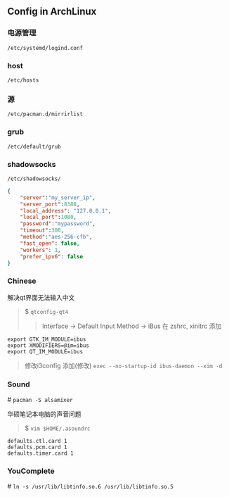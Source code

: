 ## Config in ArchLinux 

### 电源管理

``/etc/systemd/logind.conf``

### host

``/etc/hosts``

### 源

``/etc/pacman.d/mirrirlist``

### grub

``/etc/default/grub``

### shadowsocks

``/etc/shadowsocks/``

```json
{
    "server":"my_server_ip",
    "server_port":8388,
    "local_address": "127.0.0.1",
    "local_port":1080,
    "password":"mypassword",
    "timeout":300,
    "method":"aes-256-cfb",
    "fast_open": false,
    "workers": 1,
    "prefer_ipv6": false
}
```

### Chinese

解决qt界面无法输入中文

> $ ``qtconfig-qt4``
> > Interface -> Default Input Method -> iBus
在 zshrc, xinitrc 添加
```shell
export GTK_IM_MODULE=ibus
export XMODIFIERS=@im=ibus
export QT_IM_MODULE=ibus
```
> 修改i3config 添加(修改) ``exec --no-startup-id ibus-daemon --xim -d``

### Sound

\#  ``pacman -S alsamixer``

华硕笔记本电脑的声音问题

> $ ``vim $HOME/.asoundrc``
```shell
defaults.ctl.card 1
defaults.pcm.card 1
defaults.timer.card 1
```

### YouComplete

\# ``ln -s /usr/lib/libtinfo.so.6 /usr/lib/libtinfo.so.5``
